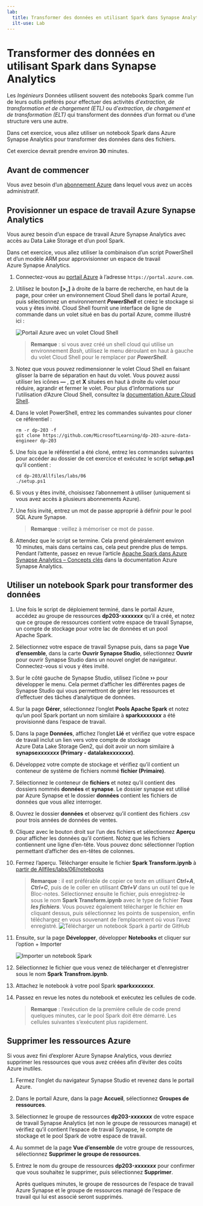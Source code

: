```yaml
---
lab:
  title: Transformer des données en utilisant Spark dans Synapse Analytics
  ilt-use: Lab
---
```


# Transformer des données en utilisant Spark dans Synapse Analytics

Les *Ingénieurs* Données utilisent souvent des notebooks Spark comme l’un de leurs outils préférés pour effectuer des activités d’*extraction, de transformation et de chargement (ETL)* ou d’*extraction, de chargement et de transformation (ELT)* qui transforment des données d’un format ou d’une structure vers une autre.

Dans cet exercice, vous allez utiliser un notebook Spark dans Azure Synapse Analytics pour transformer des données dans des fichiers.

Cet exercice devrait prendre environ **30** minutes.

## Avant de commencer

Vous avez besoin d’un [abonnement Azure](https://azure.microsoft.com/free) dans lequel vous avez un accès administratif.

## Provisionner un espace de travail Azure Synapse Analytics

Vous aurez besoin d’un espace de travail Azure Synapse Analytics avec accès au Data Lake Storage et d’un pool Spark.

Dans cet exercice, vous allez utiliser la combinaison d’un script PowerShell et d’un modèle ARM pour approvisionner un espace de travail Azure Synapse Analytics.

1. Connectez-vous au [portail Azure](https://portal.azure.com) à l’adresse `https://portal.azure.com`.
2. Utilisez le bouton **[\>_]** à droite de la barre de recherche, en haut de la page, pour créer un environnement Cloud Shell dans le portail Azure, puis sélectionnez un environnement ***PowerShell*** et créez le stockage si vous y êtes invité. Cloud Shell fournit une interface de ligne de commande dans un volet situé en bas du portail Azure, comme illustré ici :

    ![Portail Azure avec un volet Cloud Shell](./images/cloud-shell.png)

    > **Remarque** : si vous avez créé un shell cloud qui utilise un environnement *Bash*, utilisez le menu déroulant en haut à gauche du volet Cloud Shell pour le remplacer par ***PowerShell***.

3. Notez que vous pouvez redimensionner le volet Cloud Shell en faisant glisser la barre de séparation en haut du volet. Vous pouvez aussi utiliser les icônes **&#8212;** , **&#9723;** et **X** situées en haut à droite du volet pour réduire, agrandir et fermer le volet. Pour plus d’informations sur l’utilisation d’Azure Cloud Shell, consultez la [documentation Azure Cloud Shell](https://docs.microsoft.com/azure/cloud-shell/overview).

4. Dans le volet PowerShell, entrez les commandes suivantes pour cloner ce référentiel :

    ```
    rm -r dp-203 -f
    git clone https://github.com/MicrosoftLearning/dp-203-azure-data-engineer dp-203
    ```

5. Une fois que le référentiel a été cloné, entrez les commandes suivantes pour accéder au dossier de cet exercice et exécutez le script **setup.ps1** qu’il contient :

    ```
    cd dp-203/Allfiles/labs/06
    ./setup.ps1
    ```

6. Si vous y êtes invité, choisissez l’abonnement à utiliser (uniquement si vous avez accès à plusieurs abonnements Azure).
7. Une fois invité, entrez un mot de passe approprié à définir pour le pool SQL Azure Synapse.

    > **Remarque** : veillez à mémoriser ce mot de passe.

8. Attendez que le script se termine. Cela prend généralement environ 10 minutes, mais dans certains cas, cela peut prendre plus de temps. Pendant l’attente, passez en revue l’article [Apache Spark dans Azure Synapse Analytics – Concepts clés](https://learn.microsoft.com/azure/synapse-analytics/spark/apache-spark-concepts) dans la documentation Azure Synapse Analytics.

## Utiliser un notebook Spark pour transformer des données

1. Une fois le script de déploiement terminé, dans le portail Azure, accédez au groupe de ressources **dp203-*xxxxxxx*** qu’il a créé, et notez que ce groupe de ressources contient votre espace de travail Synapse, un compte de stockage pour votre lac de données et un pool Apache Spark.
2. Sélectionnez votre espace de travail Synapse puis, dans sa page **Vue d’ensemble**, dans la carte **Ouvrir Synapse Studio**, sélectionnez **Ouvrir** pour ouvrir Synapse Studio dans un nouvel onglet de navigateur. Connectez-vous si vous y êtes invité.
3. Sur le côté gauche de Synapse Studio, utilisez l’icône **&rsaquo;&rsaquo;** pour développer le menu. Cela permet d’afficher les différentes pages de Synapse Studio qui vous permettront de gérer les ressources et d’effectuer des tâches d’analytique de données.
4. Sur la page **Gérer**, sélectionnez l’onglet **Pools Apache Spark** et notez qu’un pool Spark portant un nom similaire à **spark*xxxxxxx*** a été provisionné dans l’espace de travail.
5. Dans la page **Données**, affichez l’onglet **Lié** et vérifiez que votre espace de travail inclut un lien vers votre compte de stockage Azure Data Lake Storage Gen2, qui doit avoir un nom similaire à **synapse*xxxxxxx* (Primary - datalake*xxxxxxx*)**.
6. Développez votre compte de stockage et vérifiez qu’il contient un conteneur de système de fichiers nommé **fichier (Primaire)**.
7. Sélectionnez le conteneur de **fichiers** et notez qu’il contient des dossiers nommés **données** et **synapse**. Le dossier synapse est utilisé par Azure Synapse et le dossier **données** contient les fichiers de données que vous allez interroger.
8. Ouvrez le dossier **données** et observez qu’il contient des fichiers .csv pour trois années de données de ventes.
9. Cliquez avec le bouton droit sur l’un des fichiers et sélectionnez **Aperçu** pour afficher les données qu’il contient. Notez que les fichiers contiennent une ligne d’en-tête. Vous pouvez donc sélectionner l’option permettant d’afficher des en-têtes de colonnes.
10. Fermez l’aperçu. Télécharger ensuite le fichier **Spark Transform.ipynb** à [partir de Allfiles/labs/06/notebooks](https://github.com/MicrosoftLearning/dp-203-azure-data-engineer/tree/master/Allfiles/labs/06/notebooks)

    > **Remarque** : il est préférable de copier ce texte en utilisant ***Ctrl+A***, ***Ctrl+C***, puis de le coller en utilisant ***Ctrl+V*** dans un outil tel que le Bloc-notes. Sélectionnez ensuite le fichier, puis enregistrez-le sous le nom **Spark Transform.ipynb** avec le type de fichier ***Tous les fichiers***. Vous pouvez également télécharger le fichier en cliquant dessus, puis sélectionnez les points de suspension, enfin téléchargez en vous souvenant de l’emplacement où vous l’avez enregistré.
    ![Télécharger un notebook Spark à partir de GitHub](./images/select-download-notebook.png)

11. Ensuite, sur la page **Développer**, développer **Notebooks** et cliquer sur l’option + Importer

    ![Importer un notebook Spark](./image/../images/spark-notebook-import.png)
        
12. Sélectionnez le fichier que vous venez de télécharger et d’enregistrer sous le nom **Spark Transfrom.ipynb**.
13. Attachez le notebook à votre pool Spark **spark*xxxxxxx***.
14. Passez en revue les notes du notebook et exécutez les cellules de code.

    > **Remarque** : l’exécution de la première cellule de code prend quelques minutes, car le pool Spark doit être démarré. Les cellules suivantes s’exécutent plus rapidement.

## Supprimer les ressources Azure

Si vous avez fini d’explorer Azure Synapse Analytics, vous devriez supprimer les ressources que vous avez créées afin d’éviter des coûts Azure inutiles.

1. Fermez l’onglet du navigateur Synapse Studio et revenez dans le portail Azure.
2. Dans le portail Azure, dans la page **Accueil**, sélectionnez **Groupes de ressources**.
3. Sélectionnez le groupe de ressources **dp203-*xxxxxxx*** de votre espace de travail Synapse Analytics (et non le groupe de ressources managé) et vérifiez qu’il contient l’espace de travail Synapse, le compte de stockage et le pool Spark de votre espace de travail.
4. Au sommet de la page **Vue d’ensemble** de votre groupe de ressources, sélectionnez **Supprimer le groupe de ressources**.
5. Entrez le nom du groupe de ressources **dp203-*xxxxxxx*** pour confirmer que vous souhaitez le supprimer, puis sélectionnez **Supprimer**.

    Après quelques minutes, le groupe de ressources de l’espace de travail Azure Synapse et le groupe de ressources managé de l’espace de travail qui lui est associé seront supprimés.

